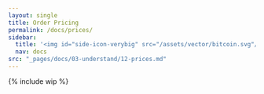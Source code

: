 ```yaml
---
layout: single
title: Order Pricing
permalink: /docs/prices/
sidebar:
  title: '<img id="side-icon-verybig" src="/assets/vector/bitcoin.svg"/>Prices'
  nav: docs
src: "_pages/docs/03-understand/12-prices.md"
---
```


<!-- Cover: relative and explicit pricing. External APIs, and median price computation. When and how price is set and how trade_amount sats is converted into payout_amount and escrow_amount applying the fee factors -->

{% include wip %}